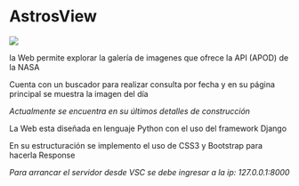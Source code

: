 <body>
    <caption>
      <div class="container" style="text-aling:center";>
        <h1>AstrosView</h1>
      </div>
    </caption>

  <article>
    <div class="container">
      <img src="https://github.com/user-attachments/assets/7f4dd8af-7dc2-423f-8ffb-980e78b931ea">
    </div>
  </article>
    
  <div class="container">
    <p>la Web permite explorar la galería de imagenes que ofrece la API (APOD) de la NASA</p>
    <p>Cuenta con un buscador para realizar consulta por fecha y en su página principal se muestra la imagen del día</p>
    <cite>Actualmente se encuentra en su últimos detalles de construcción</cite>
  </div>
</article>

<div class="container">
  <p>La Web esta diseñada en lenguaje Python con el uso del framework Django</p>
  <p>En su estructuración se implemento el uso de CSS3 y Bootstrap para hacerla Response</p>
</div>

<div>
  <cite>Para arrancar el servidor desde VSC se debe ingresar a la ip: 127.0.0.1:8000</cite>
</div>



</body>


